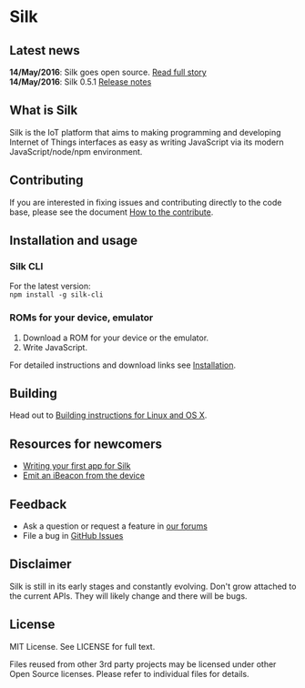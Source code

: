 # Silk

## Latest news

**14/May/2016**: Silk goes open source. [Read full story](#)<br>
**14/May/2016**: Silk 0.5.1 [Release notes](#)

## What is Silk

Silk is the IoT platform that aims to making programming and developing Internet of Things interfaces as easy as writing JavaScript via its modern JavaScript/node/npm environment.

## Contributing

If you are interested in fixing issues and contributing directly to the code base, please see the document [How to the contribute](CONTRIBUTING.md).

## Installation and usage

### Silk CLI

For the latest version:<br>
`npm install -g silk-cli`

### ROMs for your device, emulator

1. Download a ROM for your device or the emulator.
2. Write JavaScript.

For detailed instructions and download links see [Installation](#).

## Building

Head out to [Building instructions for Linux and OS X](development/build-instructions-linux-osx.md).

## Resources for newcomers

- [Writing your first app for Silk](#)
- [Emit an iBeacon from the device](#)

## Feedback

- Ask a question or request a feature in [our forums](#)
- File a bug in [GitHub Issues](#)

## Disclaimer

Silk is still in its early stages and constantly evolving. Don't grow attached to the current APIs. They will likely change and there will be bugs.

## License

MIT License. See LICENSE for full text.

Files reused from other 3rd party projects may be licensed under other Open Source licenses. Please refer to individual files for details.
